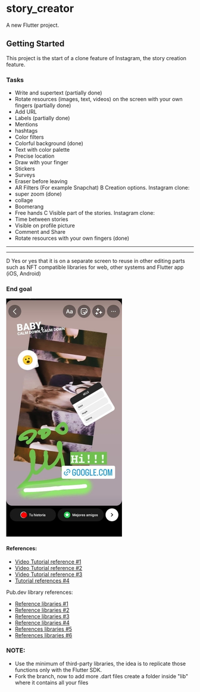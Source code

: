 # story_creator

A new Flutter project.

## Getting Started

This project is the start of a clone feature of Instagram, the story creation feature.

### Tasks
- Write and supertext (partially done)
- Rotate resources (images, text, videos) on the screen with your own fingers (partially done)
- Add URL
- Labels (partially done)
- Mentions 
- hashtags
- Color filters
- Colorful background (done)
- Text with color palette
- Precise location
- Draw with your finger
- Stickers
- Surveys
- Eraser before leaving
- AR Filters (For example Snapchat)
B Creation options. Instagram clone:
- super zoom (done)
- collage
- Boomerang
- Free hands
C Visible part of the stories. Instagram clone:
- Time between stories
- Visible on profile picture
- Comment and Share
- Rotate resources with your own fingers (done)
-------------------------------------------------------------------------------
-------------------------------------------------
D Yes or yes that it is on a separate screen to reuse in other editing parts such
as NFT compatible libraries for web, other systems and Flutter app (iOS,
Android) 

### End goal
![View](https://github.com/jacd007/story_creator/blob/main/image.jpg)

#### References:

- [Video Tutorial reference #1](https://www.youtube.com/watch?v=PTyvarfJiW8&list=LL&index=60&ab_channel=HamedHamedi)
- [Video Tutorial reference #2](https://www.youtube.com/watch?v=DSJ5vONP3XM&ab_channel=JohannesMilke)
- [Video Tutorial reference #3](https://www.youtube.com/watch?v=x2mg9q7_yzY&ab_channel=JohannesMilke)
- [Tutorial references #4](https://flutterawesome.com/convert-widget-to-image-in-flutter/)

Pub.dev library references:
- [Reference libraries #1](https://pub.dev/packages/story_maker) 
- [Reference libraries #2](https://pub.dev/packages/stories_editor)
- [Reference libraries #3](https://pub.dev/packages/text_editor)
- [Reference libraries #4](https://pub.dev/packages/photofilters)
- [References libraries #5](https://pub.dev/packages/story_painter)
- [References libraries #6](https://pub.dev/packages/polls)


### NOTE:
- Use the minimum of third-party libraries, the idea is to replicate those functions only with the Flutter SDK.
- Fork the branch, now to add more .dart files create a folder inside "lib" where it contains all your files


